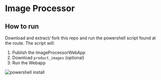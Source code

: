 # Image Processor

## How to run

Download and extract/ fork this repo and run the powershell script found at the route. The script will:
1. Publish the ImageProcessorWebApp
2. Download `product_images` (optional)
3. Run the Webapp

![powershell install](https://github.com/Gaspra/ImageProcessor/blob/master/readme_images/powershell.png?raw=true)
